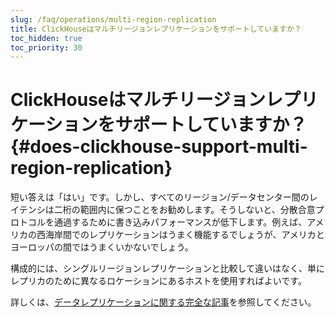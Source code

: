 ```yaml
---
slug: /faq/operations/multi-region-replication
title: ClickHouseはマルチリージョンレプリケーションをサポートしていますか？
toc_hidden: true
toc_priority: 30
---
```



# ClickHouseはマルチリージョンレプリケーションをサポートしていますか？ {#does-clickhouse-support-multi-region-replication}

短い答えは「はい」です。しかし、すべてのリージョン/データセンター間のレイテンシは二桁の範囲内に保つことをお勧めします。そうしないと、分散合意プロトコルを通過するために書き込みパフォーマンスが低下します。例えば、アメリカの西海岸間でのレプリケーションはうまく機能するでしょうが、アメリカとヨーロッパの間ではうまくいかないでしょう。

構成的には、シングルリージョンレプリケーションと比較して違いはなく、単にレプリカのために異なるロケーションにあるホストを使用すればよいです。

詳しくは、[データレプリケーションに関する完全な記事](../../engines/table-engines/mergetree-family/replication.md)を参照してください。
